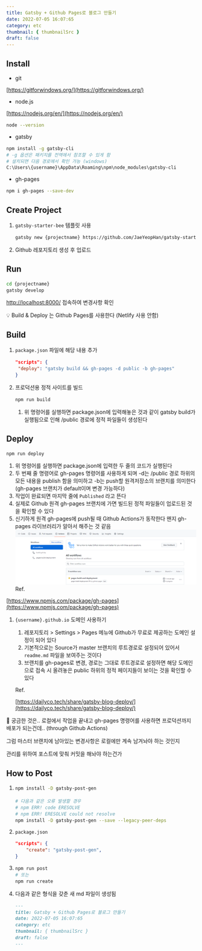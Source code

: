 ```yaml
---
title: Gatsby + Github Pages로 블로그 만들기
date: 2022-07-05 16:07:65
category: etc
thumbnail: { thumbnailSrc }
draft: false
---
```


## Install

- git

[https://gitforwindows.org/](https://gitforwindows.org/)

- node.js

[https://nodejs.org/en/](https://nodejs.org/en/)

```bash
node --version
```

- gatsby

```bash
npm install -g gatsby-cli
# -g 옵션은 패키지를 전역에서 참조할 수 있게 함
# 설치되면 다음 경로에서 확인 가능 (windows)
C:\Users\{username}\AppData\Roaming\npm\node_modules\gatsby-cli
```

- gh-pages

```bash
npm i gh-pages --save-dev
```

## Create Project

1. `gatsby-starter-bee` 템플릿 사용

   ```bash
   gatsby new {projectname} https://github.com/JaeYeopHan/gatsby-starter-bee
   ```

2. Github 레포지토리 생성 후 업로드

## Run

```bash
cd {projectname}
gatsby develop
```

[http://localhost:8000/](http://localhost:8000/) 접속하여 변경사항 확인

<aside>
💡 Build & Deploy 는 Github Pages를 사용한다 (Netlify 사용 안함)

</aside>

## Build

1. `package.json` 파일에 해당 내용 추가

   ```json
   "scripts": {
   	"deploy": "gatsby build && gh-pages -d public -b gh-pages"
   }
   ```

2. 프로덕션용 정적 사이트를 빌드

   ```bash
   npm run build
   ```

   1. 위 명령어를 실행하면 package.json에 입력해놓은 것과 같이 gatsby build가 실행됨으로 인해 /public 경로에 정적 파일들이 생성된다

## Deploy

```bash
npm run deploy
```

1. 위 명령어를 실행하면 package.json에 입력한 두 줄의 코드가 실행된다
2. 두 번째 줄 명령어로 gh-pages 명령어를 사용하게 되며 -d는 /public 경로 하위의 모든 내용을 publish 함을 의미하고 -b는 push할 원격저장소의 브랜치를 의미한다 (gh-pages 브랜치가 default이며 변경 가능하다)
3. 작업이 완료되면 마지막 줄에 `Published` 라고 뜬다
4. 실제로 Github 원격 gh-pages 브랜치에 가면 빌드된 정적 파일들이 업로드된 것을 확인할 수 있다
5. 신기하게 원격 gh-pages에 push될 때 Github Actions가 동작한다 왠지 gh-pages 라이브러리가 알아서 해주는 것 같음
   ![github_actions](./images/github_actions.png)
   Ref.

[https://www.npmjs.com/package/gh-pages](https://www.npmjs.com/package/gh-pages)

1. `{username}.github.io` 도메인 사용하기

   1. 레포지토리 > Settings > Pages 메뉴에 Github가 무료로 제공하는 도메인 설정이 되어 있다
   2. 기본적으로는 Source가 master 브랜치의 루트경로로 설정되어 있어서 `readme.md` 파일을 보여주는 것이다
   3. 브랜치를 gh-pages로 변경, 경로는 그대로 루트경로로 설정하면 해당 도메인으로 접속 시 올려놓은 public 하위의 정적 페이지들이 보이는 것을 확인할 수 있다

   Ref.

   [https://dailyco.tech/share/gatsby-blog-deploy/](https://dailyco.tech/share/gatsby-blog-deploy/)

<aside>
🤔 궁금한 것은.. 로컬에서 작업을 끝내고 gh-pages 명령어를 사용하면 프로덕션까지 배포가 되는건데.. (through Github Actions)

그럼 마스터 브랜치에 남아있는 변경사항은 로컬에만 계속 남겨놔야 하는 것인지

관리를 위하여 포스트에 맞춰 커밋을 해놔야 하는건가

</aside>

## How to Post

1.  ```bash
    npm install -D gatsby-post-gen

    # 다음과 같은 오류 발생할 경우
    # npm ERR! code ERESOLVE
    # npm ERR! ERESOLVE could not resolve
    npm install -D gatsby-post-gen --save --legacy-peer-deps
    ```

2.  `package.json`

    ```json
    "scripts": {
    	"create": "gatsby-post-gen",
    }
    ```

3.  ```bash
    npm run post
    # 또는
    npm run create
    ```

4.  다음과 같은 형식을 갖춘 새 md 파일이 생성됨

    ```markdown
    ---
    title: Gatsby + Github Pages로 블로그 만들기
    date: 2022-07-05 16:07:65
    category: etc
    thumbnail: { thumbnailSrc }
    draft: false
    ---
    ```

